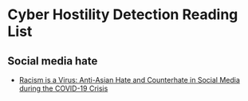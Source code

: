 # Cyber Hostility Detection Reading List

## Social media hate
* [Racism is a Virus: Anti-Asian Hate and Counterhate in Social Media during the COVID-19 Crisis](https://arxiv.org/pdf/2005.12423.pdf)

